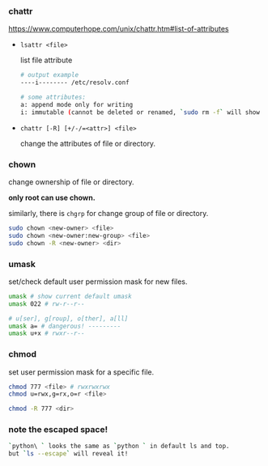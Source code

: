 ### chattr

https://www.computerhope.com/unix/chattr.htm#list-of-attributes

* `lsattr <file>`

  list file attribute

  ```bash
  # output example
  ----i-------- /etc/resolv.conf
  
  # some attributes:
  a: append mode only for writing
  i: immutable (cannot be deleted or renamed, `sudo rm -f` will show `Operation not permitted`, but not `Permission denied` )
  ```

  

* `chattr [-R] [+/-/=<attr>] <file>`

  change the attributes of file or directory.



### chown

change ownership of file or directory.

**only root can use chown.**

similarly, there is `chgrp` for change group of file or directory.

```bash
sudo chown <new-owner> <file>
sudo chown <new-owner:new-group> <file>
sudo chown -R <new-owner> <dir>
```



### umask

set/check default user permission mask for new files.

```bash
umask # show current default umask
umask 022 # rw-r--r--

# u[ser], g[roup], o[ther], a[ll]
umask a= # dangerous! ---------
umask u+x # rwxr--r--
```



### chmod

set user permission mask for a specific file.

```bash
chmod 777 <file> # rwxrwxrwx
chmod u=rwx,g=rx,o=r <file>

chmod -R 777 <dir>
```



### note the escaped space!

```bash
`python\ ` looks the same as `python ` in default ls and top.
but `ls --escape` will reveal it!
```



